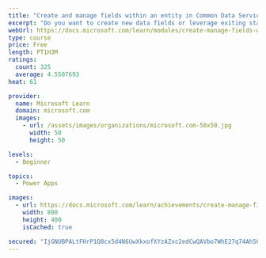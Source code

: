 ```yaml
---
title: "Create and manage fields within an entity in Common Data Service"
excerpt: "Do you want to create new data fields or leverage exiting standardized fields for your business solutions?  This module will show you how to manage or create new fields within an entity in Common Data Service."
webUrl: https://docs.microsoft.com/learn/modules/create-manage-fields-within-entity/
type: course
price: Free
length: PT1H3M
ratings:
  count: 325
  average: 4.5507693
heat: 61

provider:
  name: Microsoft Learn
  domain: microsoft.com
  images:
    - url: /assets/images/organizations/microsoft.com-50x50.jpg
      width: 50
      height: 50

levels:
  - Beginner

topics:
  - Power Apps

images:
  - url: https://docs.microsoft.com/learn/achievements/create-manage-fields-within-entity-social.png
    width: 800
    height: 400
    isCached: true

secured: "IjGNUBPALtFHrP1Q8cx5d4N6UwXkxofXYzAZxc2edCwQAVbo7WhE27q74Ah50Hp1BwYQpdpgTlErluk/dHfu3KIXlZBD+0wRvUyZ2nU/np9sDVijnweQw87WOiMPD82Pua5nZMVyfVzdCpQBQF9X+n84fZ5FV+1/9T7UIVg051/jxFkkxmvFQHrl3gdrM8sSVIwrkkKD9tzQl2kqNibtHcCBbEjVtdKFU38T3aE8jNqYRhOck9ljblTPzcTIXqBiJMLQ8grnKV6G4RTz/TJfhEzghFWybFODYbnTnuW4GCcIR3XVZP+8EN8kfjfF6HLFNfVAl+nnOnjPCSFU0PTUdP2jBdzNIgKBqvHy+PP8A6HQXFnpt/8+salu8U5qzzW/MZRJ0WM/emyPXXEVAoSFGA==;8iXBK6yjOjAjTwvnlcj2ZA=="
---
```


